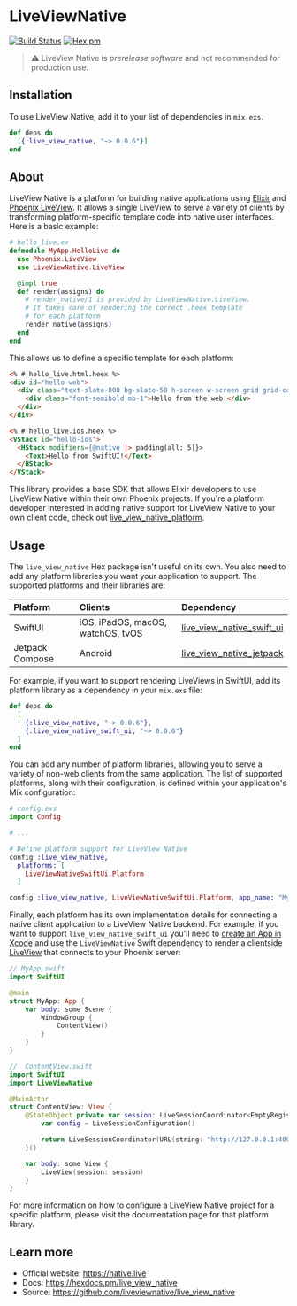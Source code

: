 # LiveViewNative

[![Build Status](https://github.com/liveview-native/live_view_native/workflows/Elixir%20CI/badge.svg)](https://github.com/liveview-native/live_view_native/actions) [![Hex.pm](https://img.shields.io/hexpm/v/live_view_native.svg)](https://hex.pm/packages/live_view_native)

> ⚠️ LiveView Native is _prerelease software_ and not recommended for production use.

## Installation

To use LiveView Native, add it to your list of dependencies in `mix.exs`.

```elixir
def deps do
  [{:live_view_native, "~> 0.0.6"}]
end
```

## About

LiveView Native is a platform for building native applications using [Elixir](https://elixir-lang.org/) and [Phoenix LiveView](https://github.com/phoenixframework/phoenix_live_view). It allows a single LiveView to serve a variety of clients by transforming platform-specific template code into native user interfaces. Here is a basic example:

```elixir
# hello_live.ex
defmodule MyApp.HelloLive do
  use Phoenix.LiveView
  use LiveViewNative.LiveView

  @impl true
  def render(assigns) do
    # render_native/1 is provided by LiveViewNative.LiveView.
    # It takes care of rendering the correct .heex template
    # for each platform 
    render_native(assigns)
  end
end
```

This allows us to define a specific template for each platform:

```html
<% # hello_live.html.heex %>
<div id="hello-web">
  <div class="text-slate-800 bg-slate-50 h-screen w-screen grid grid-cols-1 gap-1 content-center items-center text-center">
    <div class="font-semibold mb-1">Hello from the web!</div>
  </div>
</div>
```

```html
<% # hello_live.ios.heex %>
<VStack id="hello-ios">
  <HStack modifiers={@native |> padding(all: 5)}>
    <Text>Hello from SwiftUI!</Text>
  </HStack>
</VStack>
```

This library provides a base SDK that allows Elixir developers to use LiveView Native within their own Phoenix projects. If you're a platform developer interested in adding native support for LiveView Native to your own client code, check out [live_view_native_platform](https://github.com/liveview-native/live_view_native_platform).

## Usage

The `live_view_native` Hex package isn't useful on its own. You also need to add any platform libraries you want your application to support. The supported platforms and their libraries are:

| Platform   | Clients           | Dependency                                                              |
| :--------- | :--------------------- | :------------------------------------------------------------------------ |
| SwiftUI | iOS, iPadOS, macOS, watchOS, tvOS | [live_view_native_swift_ui](https://github.com/liveview-native/liveview-client-swiftui)         |
| Jetpack Compose      | Android    |  [live_view_native_jetpack](https://github.com/liveview-native/liveview-client-jetpack) |

For example, if you want to support rendering LiveViews in SwiftUI, add its platform library as a dependency in your `mix.exs` file:

```elixir
def deps do
  [
    {:live_view_native, "~> 0.0.6"},
    {:live_view_native_swift_ui, "~> 0.0.6"}
  ]
end
```

You can add any number of platform libraries, allowing you to serve a variety of non-web clients from the same application. The list of supported platforms, along with their configuration, is defined within your application's Mix configuration:

```elixir
# config.exs
import Config

# ...

# Define platform support for LiveView Native
config :live_view_native,
  platforms: [
    LiveViewNativeSwiftUi.Platform
  ]

config :live_view_native, LiveViewNativeSwiftUi.Platform, app_name: "My App"
```

Finally, each platform has its own implementation details for connecting a native client application to a LiveView Native backend. For example, if you want to support `live_view_native_swift_ui` you'll need to [create an App in Xcode](https://liveview-native.github.io/liveview-client-swiftui/tutorials/liveviewnative/01-initial-list#Creating-the-App) and use the `LiveViewNative` Swift dependency to render a clientside [LiveView](https://liveview-native.github.io/liveview-client-swiftui/documentation/liveviewnative/liveview) that connects to your Phoenix server:

```swift
// MyApp.swift
import SwiftUI

@main
struct MyApp: App {
    var body: some Scene {
        WindowGroup {
            ContentView()
        }
    }
}

//  ContentView.swift
import SwiftUI
import LiveViewNative

@MainActor
struct ContentView: View {
    @StateObject private var session: LiveSessionCoordinator<EmptyRegistry> = {
        var config = LiveSessionConfiguration()

        return LiveSessionCoordinator(URL(string: "http://127.0.0.1:4000")!, config: config)
    }()

    var body: some View {
        LiveView(session: session)
    }
}
```

For more information on how to configure a LiveView Native project for a specific platform, please visit the documentation page for that platform library.

## Learn more

  * Official website: https://native.live
  * Docs: https://hexdocs.pm/live_view_native
  * Source: https://github.com/liveviewnative/live_view_native
